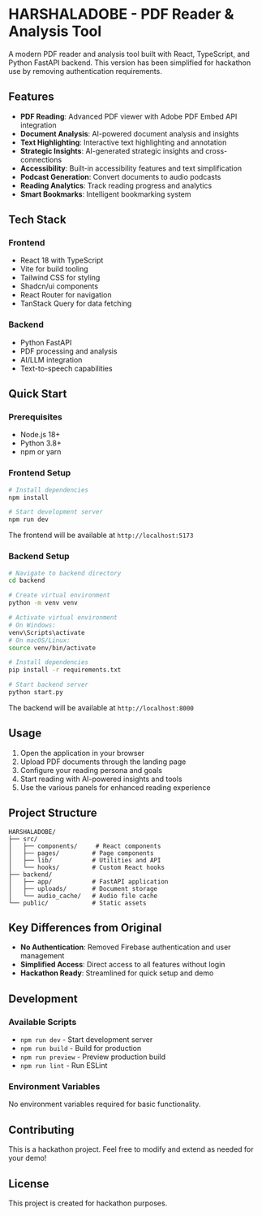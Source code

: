 # HARSHALADOBE - PDF Reader & Analysis Tool

A modern PDF reader and analysis tool built with React, TypeScript, and Python FastAPI backend. This version has been simplified for hackathon use by removing authentication requirements.

## Features

- **PDF Reading**: Advanced PDF viewer with Adobe PDF Embed API integration
- **Document Analysis**: AI-powered document analysis and insights
- **Text Highlighting**: Interactive text highlighting and annotation
- **Strategic Insights**: AI-generated strategic insights and cross-connections
- **Accessibility**: Built-in accessibility features and text simplification
- **Podcast Generation**: Convert documents to audio podcasts
- **Reading Analytics**: Track reading progress and analytics
- **Smart Bookmarks**: Intelligent bookmarking system

## Tech Stack

### Frontend
- React 18 with TypeScript
- Vite for build tooling
- Tailwind CSS for styling
- Shadcn/ui components
- React Router for navigation
- TanStack Query for data fetching

### Backend
- Python FastAPI
- PDF processing and analysis
- AI/LLM integration
- Text-to-speech capabilities

## Quick Start

### Prerequisites
- Node.js 18+ 
- Python 3.8+
- npm or yarn

### Frontend Setup
```bash
# Install dependencies
npm install

# Start development server
npm run dev
```

The frontend will be available at `http://localhost:5173`

### Backend Setup
```bash
# Navigate to backend directory
cd backend

# Create virtual environment
python -m venv venv

# Activate virtual environment
# On Windows:
venv\Scripts\activate
# On macOS/Linux:
source venv/bin/activate

# Install dependencies
pip install -r requirements.txt

# Start backend server
python start.py
```

The backend will be available at `http://localhost:8000`

## Usage

1. Open the application in your browser
2. Upload PDF documents through the landing page
3. Configure your reading persona and goals
4. Start reading with AI-powered insights and tools
5. Use the various panels for enhanced reading experience

## Project Structure

```
HARSHALADOBE/
├── src/
│   ├── components/     # React components
│   ├── pages/         # Page components
│   ├── lib/           # Utilities and API
│   └── hooks/         # Custom React hooks
├── backend/
│   ├── app/           # FastAPI application
│   ├── uploads/       # Document storage
│   └── audio_cache/   # Audio file cache
└── public/            # Static assets
```

## Key Differences from Original

- **No Authentication**: Removed Firebase authentication and user management
- **Simplified Access**: Direct access to all features without login
- **Hackathon Ready**: Streamlined for quick setup and demo

## Development

### Available Scripts
- `npm run dev` - Start development server
- `npm run build` - Build for production
- `npm run preview` - Preview production build
- `npm run lint` - Run ESLint

### Environment Variables
No environment variables required for basic functionality.

## Contributing

This is a hackathon project. Feel free to modify and extend as needed for your demo!

## License

This project is created for hackathon purposes.
